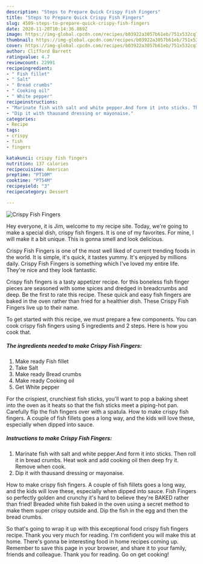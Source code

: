 ```yaml
---
description: "Steps to Prepare Quick Crispy Fish Fingers"
title: "Steps to Prepare Quick Crispy Fish Fingers"
slug: 4509-steps-to-prepare-quick-crispy-fish-fingers
date: 2020-11-20T10:14:36.869Z
image: https://img-global.cpcdn.com/recipes/b03922a3057b61eb/751x532cq70/crispy-fish-fingers-recipe-main-photo.jpg
thumbnail: https://img-global.cpcdn.com/recipes/b03922a3057b61eb/751x532cq70/crispy-fish-fingers-recipe-main-photo.jpg
cover: https://img-global.cpcdn.com/recipes/b03922a3057b61eb/751x532cq70/crispy-fish-fingers-recipe-main-photo.jpg
author: Clifford Barrett
ratingvalue: 4.7
reviewcount: 22991
recipeingredient:
- " Fish fillet"
- " Salt"
- " Bread crumbs"
- " Cooking oil"
- " White pepper"
recipeinstructions:
- "Marinate fish with salt and white pepper.And form it into sticks. Then roll it in bread crumbs. Heat wok and add cooking oil then deep fry it. Remove when cook."
- "Dip it with thausand dressing or mayonaise."
categories:
- Recipe
tags:
- crispy
- fish
- fingers

katakunci: crispy fish fingers 
nutrition: 137 calories
recipecuisine: American
preptime: "PT10M"
cooktime: "PT54M"
recipeyield: "3"
recipecategory: Dessert

---
```



![Crispy Fish Fingers](https://img-global.cpcdn.com/recipes/b03922a3057b61eb/751x532cq70/crispy-fish-fingers-recipe-main-photo.jpg)

Hey everyone, it is Jim, welcome to my recipe site. Today, we're going to make a special dish, crispy fish fingers. It is one of my favorites. For mine, I will make it a bit unique. This is gonna smell and look delicious.

Crispy Fish Fingers is one of the most well liked of current trending foods in the world. It is simple, it's quick, it tastes yummy. It's enjoyed by millions daily. Crispy Fish Fingers is something which I've loved my entire life. They're nice and they look fantastic.

Crispy fish fingers is a tasty appetizer recipe. for this boneless fish finger pieces are seasoned with some spices and dredged in breadcrumbs and deep. Be the first to rate this recipe. These quick and easy fish fingers are baked in the oven rather than fried for a healthier dish. These Crispy Fish Fingers live up to their name.


To get started with this recipe, we must prepare a few components. You can cook crispy fish fingers using 5 ingredients and 2 steps. Here is how you cook that.

<!--inarticleads1-->

##### The ingredients needed to make Crispy Fish Fingers:

1. Make ready  Fish fillet
1. Take  Salt
1. Make ready  Bread crumbs
1. Make ready  Cooking oil
1. Get  White pepper


For the crispiest, crunchiest fish sticks, you&#39;ll want to pop a baking sheet into the oven as it heats so that the fish sticks meet a piping-hot pan. Carefully flip the fish fingers over with a spatula. How to make crispy fish fingers. A couple of fish fillets goes a long way, and the kids will love these, especially when dipped into sauce. 

<!--inarticleads2-->

##### Instructions to make Crispy Fish Fingers:

1. Marinate fish with salt and white pepper.And form it into sticks. Then roll it in bread crumbs. Heat wok and add cooking oil then deep fry it. Remove when cook.
1. Dip it with thausand dressing or mayonaise.


How to make crispy fish fingers. A couple of fish fillets goes a long way, and the kids will love these, especially when dipped into sauce. Fish Fingers so perfectly golden and crunchy it&#39;s hard to believe they&#39;re BAKED rather than fried! Breaded white fish baked in the oven using a secret method to make them super crispy outside and. Dip the fish in the egg and then the bread crumbs. 

So that's going to wrap it up with this exceptional food crispy fish fingers recipe. Thank you very much for reading. I'm confident you will make this at home. There's gonna be interesting food in home recipes coming up. Remember to save this page in your browser, and share it to your family, friends and colleague. Thank you for reading. Go on get cooking!

